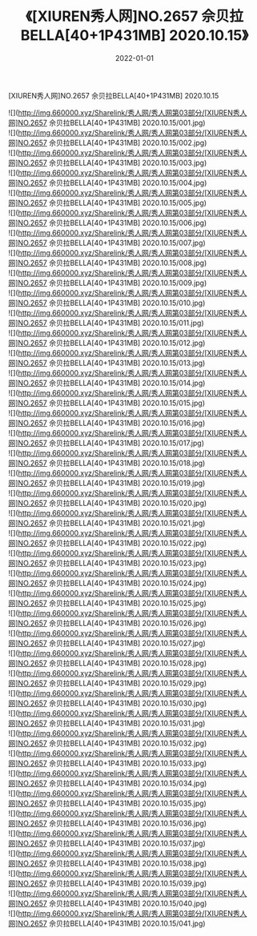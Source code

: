 ﻿---
layout: post
title:  《[XIUREN秀人网]NO.2657 佘贝拉BELLA[40+1P431MB] 2020.10.15》
date:   2022-01-01
img: http://img.660000.xyz/Sharelink/秀人网/秀人网第03部分/[XIUREN秀人网]NO.2657 佘贝拉BELLA[40+1P431MB] 2020.10.15/000.jpg
categories: [美女, 清纯, 唯美]
---

[XIUREN秀人网]NO.2657 佘贝拉BELLA[40+1P431MB] 2020.10.15

 ![](http://img.660000.xyz/Sharelink/秀人网/秀人网第03部分/[XIUREN秀人网]NO.2657 佘贝拉BELLA[40+1P431MB] 2020.10.15/001.jpg) <br>![](http://img.660000.xyz/Sharelink/秀人网/秀人网第03部分/[XIUREN秀人网]NO.2657 佘贝拉BELLA[40+1P431MB] 2020.10.15/002.jpg) <br>![](http://img.660000.xyz/Sharelink/秀人网/秀人网第03部分/[XIUREN秀人网]NO.2657 佘贝拉BELLA[40+1P431MB] 2020.10.15/003.jpg) <br>![](http://img.660000.xyz/Sharelink/秀人网/秀人网第03部分/[XIUREN秀人网]NO.2657 佘贝拉BELLA[40+1P431MB] 2020.10.15/004.jpg) <br>![](http://img.660000.xyz/Sharelink/秀人网/秀人网第03部分/[XIUREN秀人网]NO.2657 佘贝拉BELLA[40+1P431MB] 2020.10.15/005.jpg) <br>![](http://img.660000.xyz/Sharelink/秀人网/秀人网第03部分/[XIUREN秀人网]NO.2657 佘贝拉BELLA[40+1P431MB] 2020.10.15/006.jpg) <br>![](http://img.660000.xyz/Sharelink/秀人网/秀人网第03部分/[XIUREN秀人网]NO.2657 佘贝拉BELLA[40+1P431MB] 2020.10.15/007.jpg) <br>![](http://img.660000.xyz/Sharelink/秀人网/秀人网第03部分/[XIUREN秀人网]NO.2657 佘贝拉BELLA[40+1P431MB] 2020.10.15/008.jpg) <br>![](http://img.660000.xyz/Sharelink/秀人网/秀人网第03部分/[XIUREN秀人网]NO.2657 佘贝拉BELLA[40+1P431MB] 2020.10.15/009.jpg) <br>![](http://img.660000.xyz/Sharelink/秀人网/秀人网第03部分/[XIUREN秀人网]NO.2657 佘贝拉BELLA[40+1P431MB] 2020.10.15/010.jpg) <br>![](http://img.660000.xyz/Sharelink/秀人网/秀人网第03部分/[XIUREN秀人网]NO.2657 佘贝拉BELLA[40+1P431MB] 2020.10.15/011.jpg) <br>![](http://img.660000.xyz/Sharelink/秀人网/秀人网第03部分/[XIUREN秀人网]NO.2657 佘贝拉BELLA[40+1P431MB] 2020.10.15/012.jpg) <br>![](http://img.660000.xyz/Sharelink/秀人网/秀人网第03部分/[XIUREN秀人网]NO.2657 佘贝拉BELLA[40+1P431MB] 2020.10.15/013.jpg) <br>![](http://img.660000.xyz/Sharelink/秀人网/秀人网第03部分/[XIUREN秀人网]NO.2657 佘贝拉BELLA[40+1P431MB] 2020.10.15/014.jpg) <br>![](http://img.660000.xyz/Sharelink/秀人网/秀人网第03部分/[XIUREN秀人网]NO.2657 佘贝拉BELLA[40+1P431MB] 2020.10.15/015.jpg) <br>![](http://img.660000.xyz/Sharelink/秀人网/秀人网第03部分/[XIUREN秀人网]NO.2657 佘贝拉BELLA[40+1P431MB] 2020.10.15/016.jpg) <br>![](http://img.660000.xyz/Sharelink/秀人网/秀人网第03部分/[XIUREN秀人网]NO.2657 佘贝拉BELLA[40+1P431MB] 2020.10.15/017.jpg) <br>![](http://img.660000.xyz/Sharelink/秀人网/秀人网第03部分/[XIUREN秀人网]NO.2657 佘贝拉BELLA[40+1P431MB] 2020.10.15/018.jpg) <br>![](http://img.660000.xyz/Sharelink/秀人网/秀人网第03部分/[XIUREN秀人网]NO.2657 佘贝拉BELLA[40+1P431MB] 2020.10.15/019.jpg) <br>![](http://img.660000.xyz/Sharelink/秀人网/秀人网第03部分/[XIUREN秀人网]NO.2657 佘贝拉BELLA[40+1P431MB] 2020.10.15/020.jpg) <br>![](http://img.660000.xyz/Sharelink/秀人网/秀人网第03部分/[XIUREN秀人网]NO.2657 佘贝拉BELLA[40+1P431MB] 2020.10.15/021.jpg) <br>![](http://img.660000.xyz/Sharelink/秀人网/秀人网第03部分/[XIUREN秀人网]NO.2657 佘贝拉BELLA[40+1P431MB] 2020.10.15/022.jpg) <br>![](http://img.660000.xyz/Sharelink/秀人网/秀人网第03部分/[XIUREN秀人网]NO.2657 佘贝拉BELLA[40+1P431MB] 2020.10.15/023.jpg) <br>![](http://img.660000.xyz/Sharelink/秀人网/秀人网第03部分/[XIUREN秀人网]NO.2657 佘贝拉BELLA[40+1P431MB] 2020.10.15/024.jpg) <br>![](http://img.660000.xyz/Sharelink/秀人网/秀人网第03部分/[XIUREN秀人网]NO.2657 佘贝拉BELLA[40+1P431MB] 2020.10.15/025.jpg) <br>![](http://img.660000.xyz/Sharelink/秀人网/秀人网第03部分/[XIUREN秀人网]NO.2657 佘贝拉BELLA[40+1P431MB] 2020.10.15/026.jpg) <br>![](http://img.660000.xyz/Sharelink/秀人网/秀人网第03部分/[XIUREN秀人网]NO.2657 佘贝拉BELLA[40+1P431MB] 2020.10.15/027.jpg) <br>![](http://img.660000.xyz/Sharelink/秀人网/秀人网第03部分/[XIUREN秀人网]NO.2657 佘贝拉BELLA[40+1P431MB] 2020.10.15/028.jpg) <br>![](http://img.660000.xyz/Sharelink/秀人网/秀人网第03部分/[XIUREN秀人网]NO.2657 佘贝拉BELLA[40+1P431MB] 2020.10.15/029.jpg) <br>![](http://img.660000.xyz/Sharelink/秀人网/秀人网第03部分/[XIUREN秀人网]NO.2657 佘贝拉BELLA[40+1P431MB] 2020.10.15/030.jpg) <br>![](http://img.660000.xyz/Sharelink/秀人网/秀人网第03部分/[XIUREN秀人网]NO.2657 佘贝拉BELLA[40+1P431MB] 2020.10.15/031.jpg) <br>![](http://img.660000.xyz/Sharelink/秀人网/秀人网第03部分/[XIUREN秀人网]NO.2657 佘贝拉BELLA[40+1P431MB] 2020.10.15/032.jpg) <br>![](http://img.660000.xyz/Sharelink/秀人网/秀人网第03部分/[XIUREN秀人网]NO.2657 佘贝拉BELLA[40+1P431MB] 2020.10.15/033.jpg) <br>![](http://img.660000.xyz/Sharelink/秀人网/秀人网第03部分/[XIUREN秀人网]NO.2657 佘贝拉BELLA[40+1P431MB] 2020.10.15/034.jpg) <br>![](http://img.660000.xyz/Sharelink/秀人网/秀人网第03部分/[XIUREN秀人网]NO.2657 佘贝拉BELLA[40+1P431MB] 2020.10.15/035.jpg) <br>![](http://img.660000.xyz/Sharelink/秀人网/秀人网第03部分/[XIUREN秀人网]NO.2657 佘贝拉BELLA[40+1P431MB] 2020.10.15/036.jpg) <br>![](http://img.660000.xyz/Sharelink/秀人网/秀人网第03部分/[XIUREN秀人网]NO.2657 佘贝拉BELLA[40+1P431MB] 2020.10.15/037.jpg) <br>![](http://img.660000.xyz/Sharelink/秀人网/秀人网第03部分/[XIUREN秀人网]NO.2657 佘贝拉BELLA[40+1P431MB] 2020.10.15/038.jpg) <br>![](http://img.660000.xyz/Sharelink/秀人网/秀人网第03部分/[XIUREN秀人网]NO.2657 佘贝拉BELLA[40+1P431MB] 2020.10.15/039.jpg) <br>![](http://img.660000.xyz/Sharelink/秀人网/秀人网第03部分/[XIUREN秀人网]NO.2657 佘贝拉BELLA[40+1P431MB] 2020.10.15/040.jpg) <br>![](http://img.660000.xyz/Sharelink/秀人网/秀人网第03部分/[XIUREN秀人网]NO.2657 佘贝拉BELLA[40+1P431MB] 2020.10.15/041.jpg) <br>